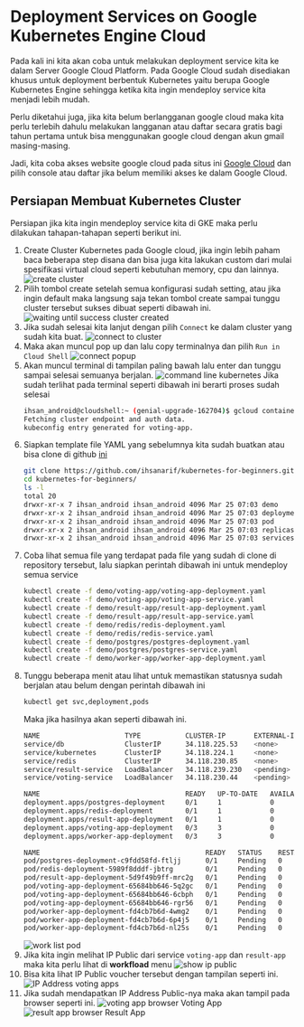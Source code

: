 # Deployment Services on Google Kubernetes Engine Cloud

Pada kali ini kita akan coba untuk melakukan deployment service kita ke dalam Server Google Cloud Platform. Pada Google Cloud sudah disediakan khusus untuk deployment berbentuk Kubernetes yaitu berupa Google Kubernetes Engine sehingga ketika kita ingin mendeploy service kita menjadi lebih mudah.

Perlu diketahui juga, jika kita belum berlangganan google cloud maka kita perlu terlebih dahulu melakukan langganan atau daftar secara gratis bagi tahun pertama untuk bisa menggunakan google cloud dengan akun gmail masing-masing.

Jadi, kita coba akses website google cloud pada situs ini [Google Cloud](https://cloud.google.com/free/?utm_source=google&utm_medium=cpc&utm_campaign=japac-ID-all-en-dr-BKWS-all-core-trial-EXA-dr-1605216&utm_content=text-ad-none-none-DEV_c-CRE_602397324903-ADGP_Hybrid+%7C+BKWS+-+EXA+%7C+Txt+-GCP-General-core+brand-main-KWID_43700071562408538-aud-970366092687:kwd-6458750523&userloc_9125808-network_g&utm_term=KW_google+cloud&gad_source=1&gclid=CjwKCAjwnv-vBhBdEiwABCYQA6rws2PlBliWGvWsriJrNZmZKzBikhnhavCOFp4QvMdqyXhxgDcEMxoCpF8QAvD_BwE&gclsrc=aw.ds&hl=id) dan pilih console atau daftar jika belum memiliki akses ke dalam Google Cloud.

## Persiapan Membuat Kubernetes Cluster
Persiapan jika kita ingin mendeploy service kita di GKE maka perlu dilakukan tahapan-tahapan seperti berikut ini.
1. Create Cluster Kubernetes pada Google cloud, jika ingin lebih paham baca beberapa step disana dan bisa juga kita lakukan custom dari mulai spesifikasi virtual cloud seperti kebutuhan memory, cpu dan lainnya.
    ![create cluster](../images/1-create-cluster-kubernetes.png) 
2. Pilih tombol create setelah semua konfigurasi sudah setting, atau jika ingin default maka langsung saja tekan tombol create sampai tunggu cluster tersebut sukses dibuat seperti dibawah ini.
    ![waiting until success cluster created](../images/2-waiting-until-success-cluster.png)
3. Jika sudah selesai kita lanjut dengan pilih `Connect` ke dalam cluster yang sudah kita buat.
    ![connect to cluster](../images/3-connect-to-cluster.png)
4. Maka akan muncul pop up dan lalu copy terminalnya dan pilih `Run in Cloud Shell`
    ![connect popup](../images/4-connect-popup.png)
5. Akan muncul terminal di tampilan paling bawah lalu enter dan tunggu sampai selesai semuanya berjalan.
    ![command line kubernetes](../images/5-command-line.png)
    Jika sudah terlihat pada terminal seperti dibawah ini berarti proses sudah selesai
    ```bash
    ihsan_android@cloudshell:~ (genial-upgrade-162704)$ gcloud container clusters get-credentials voting-app --region asia-southeast1 --project genial-upgrade-162704
    Fetching cluster endpoint and auth data.
    kubeconfig entry generated for voting-app.
    ```
6. Siapkan template file YAML yang sebelumnya kita sudah buatkan atau bisa clone di github [ini](https://github.com/ihsanarif/kubernetes-for-beginners)
    ```bash
    git clone https://github.com/ihsanarif/kubernetes-for-beginners.git
    cd kubernetes-for-beginners/
    ls -l
    total 20
    drwxr-xr-x 7 ihsan_android ihsan_android 4096 Mar 25 07:03 demo
    drwxr-xr-x 2 ihsan_android ihsan_android 4096 Mar 25 07:03 deployments
    drwxr-xr-x 2 ihsan_android ihsan_android 4096 Mar 25 07:03 pod
    drwxr-xr-x 2 ihsan_android ihsan_android 4096 Mar 25 07:03 replicasets
    drwxr-xr-x 2 ihsan_android ihsan_android 4096 Mar 25 07:03 services
    ```
7. Coba lihat semua file yang terdapat pada file yang sudah di clone di repository tersebut, lalu siapkan perintah dibawah ini untuk mendeploy semua service
    ```bash
    kubectl create -f demo/voting-app/voting-app-deployment.yaml
    kubectl create -f demo/voting-app/voting-app-service.yaml
    kubectl create -f demo/result-app/result-app-deployment.yaml
    kubectl create -f demo/result-app/result-app-service.yaml
    kubectl create -f demo/redis/redis-deployment.yaml
    kubectl create -f demo/redis/redis-service.yaml
    kubectl create -f demo/postgres/postgres-deployment.yaml
    kubectl create -f demo/postgres/postgres-service.yaml
    kubectl create -f demo/worker-app/worker-app-deployment.yaml
    ```
8. Tunggu beberapa menit atau lihat untuk memastikan statusnya sudah berjalan atau belum dengan perintah dibawah ini
    ```bash
    kubectl get svc,deployment,pods
    ```
    Maka jika hasilnya akan seperti dibawah ini.
    ```bash
    NAME                     TYPE           CLUSTER-IP       EXTERNAL-IP   PORT(S)        AGE
    service/db               ClusterIP      34.118.225.53    <none>        5432/TCP       44s
    service/kubernetes       ClusterIP      34.118.224.1     <none>        443/TCP        36m
    service/redis            ClusterIP      34.118.230.85    <none>        6379/TCP       45s
    service/result-service   LoadBalancer   34.118.239.230   <pending>     80:30140/TCP   47s
    service/voting-service   LoadBalancer   34.118.230.44    <pending>     80:31376/TCP   50s

    NAME                                    READY   UP-TO-DATE   AVAILABLE   AGE
    deployment.apps/postgres-deployment     0/1     1            0           45s
    deployment.apps/redis-deployment        0/1     1            0           46s
    deployment.apps/result-app-deployment   0/1     1            0           47s
    deployment.apps/voting-app-deployment   0/3     3            0           51s
    deployment.apps/worker-app-deployment   0/3     3            0           42s

    NAME                                         READY   STATUS    RESTARTS   AGE
    pod/postgres-deployment-c9fdd58fd-ftljj      0/1     Pending   0          45s
    pod/redis-deployment-5989f8dddf-jbtrg        0/1     Pending   0          46s
    pod/result-app-deployment-5d9f49b9ff-mrc2g   0/1     Pending   0          47s
    pod/voting-app-deployment-65684bb646-5q2gc   0/1     Pending   0          49s
    pod/voting-app-deployment-65684bb646-6cbph   0/1     Pending   0          49s
    pod/voting-app-deployment-65684bb646-rgr56   0/1     Pending   0          50s
    pod/worker-app-deployment-fd4cb7b6d-4wmg2    0/1     Pending   0          42s
    pod/worker-app-deployment-fd4cb7b6d-6p4j5    0/1     Pending   0          42s
    pod/worker-app-deployment-fd4cb7b6d-nl25s    0/1     Pending   0          42s
    ```
    ![work list pod](../images/6-list-pods.png) 
9. Jika kita ingin melihat IP Public dari service `voting-app` dan `result-app` maka kita perlu lihat di **workfload** menu
    ![show ip public](../images/7-show-ip-public.png)
10. Bisa kita lihat IP Public voucher tersebut dengan tampilan seperti ini.
    ![IP Address voting apps](../images/8-show-ip-public.png) 
11. Jika sudah mendapatkan IP Address Public-nya maka akan tampil pada browser seperti ini.
    ![voting app browser](../images/9-voting-app-browser.png)
    Voting App
    ![result app browser](../images/10-result-app-browser.png)
    Result App
